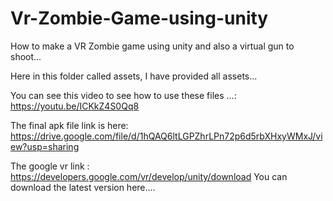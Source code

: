 # Vr-Zombie-Game-using-unity

How to make a VR Zombie game using unity and also a virtual gun to shoot...

Here in this folder called assets, I have provided all assets...

You can see this video to see how to use these files ...: https://youtu.be/ICKkZ4S0Qq8

The final apk file link is here: https://drive.google.com/file/d/1hQAQ6ltLGPZhrLPn72p6d5rbXHxyWMxJ/view?usp=sharing

The google vr link : https://developers.google.com/vr/develop/unity/download
You can download the latest version here....
